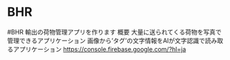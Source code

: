 # BHR
#BHR
輸出の荷物管理アプリを作ります
<a>
 概要
  大量に送られてくる荷物を写真で管理できるアプリケーション
  画像から’タグ’の文字情報をAIが文字認識で読み取るアプリケーション
</a>
https://console.firebase.google.com/?hl=ja
